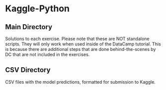 # Kaggle-Python
## Main Directory
Solutions to each exercise. Please note that these are NOT standalone scripts. They will only work when used inside of the DataCamp tutorial. This is because there are additional steps that are done behind-the-scenes by DC that are not included in the exercises.
## CSV Directory
CSV files with the model predictions, formatted for submission to Kaggle.
